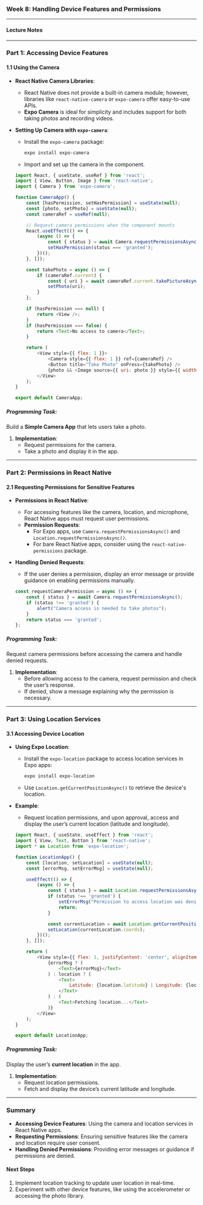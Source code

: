 ### Week 8: Handling Device Features and Permissions

---

#### Lecture Notes

---

### Part 1: Accessing Device Features

#### 1.1 Using the Camera

- **React Native Camera Libraries**:
  - React Native does not provide a built-in camera module; however, libraries like `react-native-camera` or `expo-camera` offer easy-to-use APIs.
  - **Expo Camera** is ideal for simplicity and includes support for both taking photos and recording videos.

- **Setting Up Camera with `expo-camera`**:
  - Install the `expo-camera` package:
    ```bash
    expo install expo-camera
    ```
  - Import and set up the camera in the component.

  ```javascript
  import React, { useState, useRef } from 'react';
  import { View, Button, Image } from 'react-native';
  import { Camera } from 'expo-camera';

  function CameraApp() {
      const [hasPermission, setHasPermission] = useState(null);
      const [photo, setPhoto] = useState(null);
      const cameraRef = useRef(null);

      // Request camera permissions when the component mounts
      React.useEffect(() => {
          (async () => {
              const { status } = await Camera.requestPermissionsAsync();
              setHasPermission(status === 'granted');
          })();
      }, []);

      const takePhoto = async () => {
          if (cameraRef.current) {
              const { uri } = await cameraRef.current.takePictureAsync();
              setPhoto(uri);
          }
      };

      if (hasPermission === null) {
          return <View />;
      }
      if (hasPermission === false) {
          return <Text>No access to camera</Text>;
      }

      return (
          <View style={{ flex: 1 }}>
              <Camera style={{ flex: 1 }} ref={cameraRef} />
              <Button title="Take Photo" onPress={takePhoto} />
              {photo && <Image source={{ uri: photo }} style={{ width: 200, height: 200 }} />}
          </View>
      );
  }

  export default CameraApp;
  ```

##### Programming Task:
Build a **Simple Camera App** that lets users take a photo.

1. **Implementation**:
   - Request permissions for the camera.
   - Take a photo and display it in the app.

---

### Part 2: Permissions in React Native

#### 2.1 Requesting Permissions for Sensitive Features

- **Permissions in React Native**:
  - For accessing features like the camera, location, and microphone, React Native apps must request user permissions.
  - **Permission Requests**:
    - For Expo apps, use `Camera.requestPermissionsAsync()` and `Location.requestPermissionsAsync()`.
    - For bare React Native apps, consider using the `react-native-permissions` package.

- **Handling Denied Requests**:
  - If the user denies a permission, display an error message or provide guidance on enabling permissions manually.

  ```javascript
  const requestCameraPermission = async () => {
      const { status } = await Camera.requestPermissionsAsync();
      if (status !== 'granted') {
          alert("Camera access is needed to take photos");
      }
      return status === 'granted';
  };
  ```

##### Programming Task:
Request camera permissions before accessing the camera and handle denied requests.

1. **Implementation**:
   - Before allowing access to the camera, request permission and check the user’s response.
   - If denied, show a message explaining why the permission is necessary.

---

### Part 3: Using Location Services

#### 3.1 Accessing Device Location

- **Using Expo Location**:
  - Install the `expo-location` package to access location services in Expo apps:
    ```bash
    expo install expo-location
    ```
  - Use `Location.getCurrentPositionAsync()` to retrieve the device's location.

- **Example**:
  - Request location permissions, and upon approval, access and display the user’s current location (latitude and longitude).

  ```javascript
  import React, { useState, useEffect } from 'react';
  import { View, Text, Button } from 'react-native';
  import * as Location from 'expo-location';

  function LocationApp() {
      const [location, setLocation] = useState(null);
      const [errorMsg, setErrorMsg] = useState(null);

      useEffect(() => {
          (async () => {
              const { status } = await Location.requestPermissionsAsync();
              if (status !== 'granted') {
                  setErrorMsg("Permission to access location was denied");
                  return;
              }

              const currentLocation = await Location.getCurrentPositionAsync({});
              setLocation(currentLocation.coords);
          })();
      }, []);

      return (
          <View style={{ flex: 1, justifyContent: 'center', alignItems: 'center' }}>
              {errorMsg ? (
                  <Text>{errorMsg}</Text>
              ) : location ? (
                  <Text>
                      Latitude: {location.latitude} | Longitude: {location.longitude}
                  </Text>
              ) : (
                  <Text>Fetching location...</Text>
              )}
          </View>
      );
  }

  export default LocationApp;
  ```

##### Programming Task:
Display the user’s **current location** in the app.

1. **Implementation**:
   - Request location permissions.
   - Fetch and display the device’s current latitude and longitude.

---

### Summary

- **Accessing Device Features**: Using the camera and location services in React Native apps.
- **Requesting Permissions**: Ensuring sensitive features like the camera and location require user consent.
- **Handling Denied Permissions**: Providing error messages or guidance if permissions are denied.

#### Next Steps

1. Implement location tracking to update user location in real-time.
2. Experiment with other device features, like using the accelerometer or accessing the photo library.